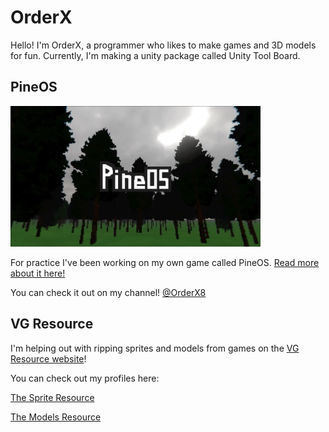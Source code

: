 # OrderX

Hello! I'm OrderX, a programmer who likes to make games and 3D models for fun. Currently, I'm making a unity package called Unity Tool Board.

## PineOS
<img src="PineOS/Images/PineOS_Cover.jpeg" alt="Alt text" width="400"/>

For practice I've been working on my own game called PineOS.
[Read more about it here!](/PineOS)

You can check it out on my channel! [@OrderX8](youtube.com/@OrderX8)


## VG Resource

I'm helping out with ripping sprites and models from games on the [VG Resource website](vg-resource.com)!

You can check out my profiles here:

[The Sprite Resource](https://www.spriters-resource.com/submitter/OrderX/)

[The Models Resource](https://www.models-resource.com/submitter/OrderX/)
